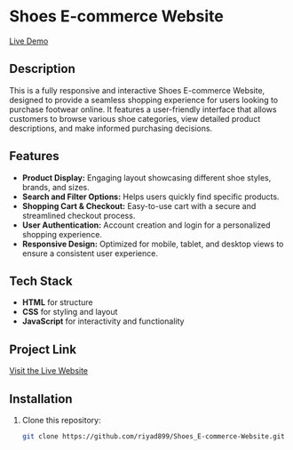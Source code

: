# Shoes E-commerce Website

[Live Demo](https://riyad899.github.io/Shoes_E-commerce-Website/)

## Description

This is a fully responsive and interactive Shoes E-commerce Website, designed to provide a seamless shopping experience for users looking to purchase footwear online. It features a user-friendly interface that allows customers to browse various shoe categories, view detailed product descriptions, and make informed purchasing decisions.

## Features

- **Product Display:** Engaging layout showcasing different shoe styles, brands, and sizes.
- **Search and Filter Options:** Helps users quickly find specific products.
- **Shopping Cart & Checkout:** Easy-to-use cart with a secure and streamlined checkout process.
- **User Authentication:** Account creation and login for a personalized shopping experience.
- **Responsive Design:** Optimized for mobile, tablet, and desktop views to ensure a consistent user experience.

## Tech Stack

- **HTML** for structure
- **CSS** for styling and layout
- **JavaScript** for interactivity and functionality

## Project Link

[Visit the Live Website](https://riyad899.github.io/Shoes_E-commerce-Website/)

## Installation

1. Clone this repository:
   ```bash
   git clone https://github.com/riyad899/Shoes_E-commerce-Website.git
